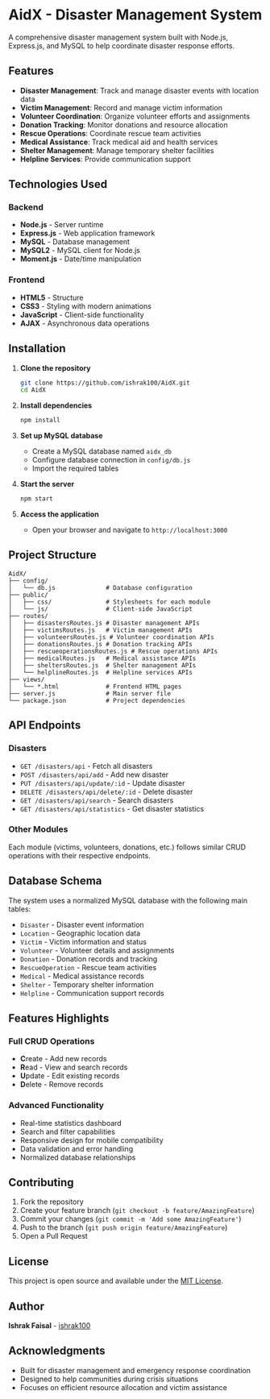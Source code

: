 # AidX - Disaster Management System

A comprehensive disaster management system built with Node.js, Express.js, and MySQL to help coordinate disaster response efforts.

## Features

- **Disaster Management**: Track and manage disaster events with location data
- **Victim Management**: Record and manage victim information
- **Volunteer Coordination**: Organize volunteer efforts and assignments
- **Donation Tracking**: Monitor donations and resource allocation
- **Rescue Operations**: Coordinate rescue team activities
- **Medical Assistance**: Track medical aid and health services
- **Shelter Management**: Manage temporary shelter facilities
- **Helpline Services**: Provide communication support

## Technologies Used

### Backend
- **Node.js** - Server runtime
- **Express.js** - Web application framework
- **MySQL** - Database management
- **MySQL2** - MySQL client for Node.js
- **Moment.js** - Date/time manipulation

### Frontend
- **HTML5** - Structure
- **CSS3** - Styling with modern animations
- **JavaScript** - Client-side functionality
- **AJAX** - Asynchronous data operations

## Installation

1. **Clone the repository**
   ```bash
   git clone https://github.com/ishrak100/AidX.git
   cd AidX
   ```

2. **Install dependencies**
   ```bash
   npm install
   ```

3. **Set up MySQL database**
   - Create a MySQL database named `aidx_db`
   - Configure database connection in `config/db.js`
   - Import the required tables

4. **Start the server**
   ```bash
   npm start
   ```

5. **Access the application**
   - Open your browser and navigate to `http://localhost:3000`

## Project Structure

```
AidX/
├── config/
│   └── db.js              # Database configuration
├── public/
│   ├── css/               # Stylesheets for each module
│   └── js/                # Client-side JavaScript
├── routes/
│   ├── disastersRoutes.js # Disaster management APIs
│   ├── victimsRoutes.js   # Victim management APIs
│   ├── volunteersRoutes.js # Volunteer coordination APIs
│   ├── donationsRoutes.js # Donation tracking APIs
│   ├── rescueoperationsRoutes.js # Rescue operations APIs
│   ├── medicalRoutes.js   # Medical assistance APIs
│   ├── sheltersRoutes.js  # Shelter management APIs
│   └── helplineRoutes.js  # Helpline services APIs
├── views/
│   └── *.html             # Frontend HTML pages
├── server.js              # Main server file
└── package.json           # Project dependencies
```

## API Endpoints

### Disasters
- `GET /disasters/api` - Fetch all disasters
- `POST /disasters/api/add` - Add new disaster
- `PUT /disasters/api/update/:id` - Update disaster
- `DELETE /disasters/api/delete/:id` - Delete disaster
- `GET /disasters/api/search` - Search disasters
- `GET /disasters/api/statistics` - Get disaster statistics

### Other Modules
Each module (victims, volunteers, donations, etc.) follows similar CRUD operations with their respective endpoints.

## Database Schema

The system uses a normalized MySQL database with the following main tables:
- `Disaster` - Disaster event information
- `Location` - Geographic location data
- `Victim` - Victim information and status
- `Volunteer` - Volunteer details and assignments
- `Donation` - Donation records and tracking
- `RescueOperation` - Rescue team activities
- `Medical` - Medical assistance records
- `Shelter` - Temporary shelter information
- `Helpline` - Communication support records

## Features Highlights

### Full CRUD Operations
- **C**reate - Add new records
- **R**ead - View and search records
- **U**pdate - Edit existing records
- **D**elete - Remove records

### Advanced Functionality
- Real-time statistics dashboard
- Search and filter capabilities
- Responsive design for mobile compatibility
- Data validation and error handling
- Normalized database relationships

## Contributing

1. Fork the repository
2. Create your feature branch (`git checkout -b feature/AmazingFeature`)
3. Commit your changes (`git commit -m 'Add some AmazingFeature'`)
4. Push to the branch (`git push origin feature/AmazingFeature`)
5. Open a Pull Request

## License

This project is open source and available under the [MIT License](LICENSE).

## Author

**Ishrak Faisal** - [ishrak100](https://github.com/ishrak100)

## Acknowledgments

- Built for disaster management and emergency response coordination
- Designed to help communities during crisis situations
- Focuses on efficient resource allocation and victim assistance